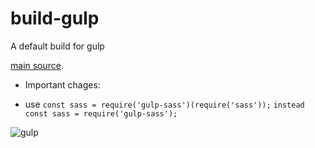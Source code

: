 # build-gulp
A default build for gulp


[main source](https://semaphoreci.com/community/tutorials/getting-started-with-gulp-js#h-introduction).

* Important chages:  
- use `const sass = require('gulp-sass')(require('sass'));` `instead const sass = require('gulp-sass');`


![gulp](https://user-images.githubusercontent.com/14823133/194931215-ecf274c5-01b4-4aff-872e-625b51d88eae.jpg)
